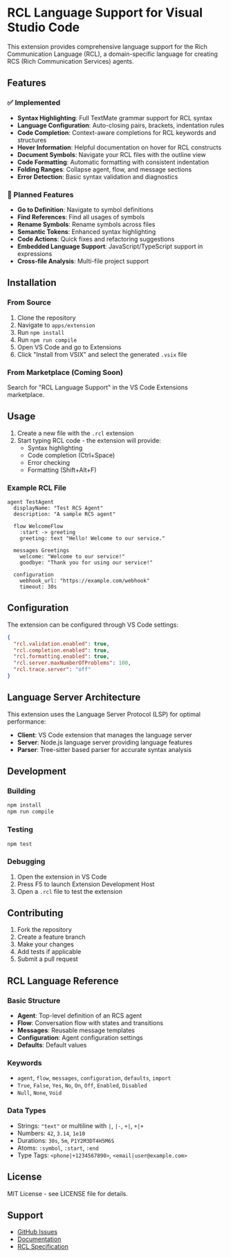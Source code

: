 # RCL Language Support for Visual Studio Code

This extension provides comprehensive language support for the Rich Communication Language (RCL), a domain-specific language for creating RCS (Rich Communication Services) agents.

## Features

### ✅ Implemented
- **Syntax Highlighting**: Full TextMate grammar support for RCL syntax
- **Language Configuration**: Auto-closing pairs, brackets, indentation rules
- **Code Completion**: Context-aware completions for RCL keywords and structures
- **Hover Information**: Helpful documentation on hover for RCL constructs
- **Document Symbols**: Navigate your RCL files with the outline view
- **Code Formatting**: Automatic formatting with consistent indentation
- **Folding Ranges**: Collapse agent, flow, and message sections
- **Error Detection**: Basic syntax validation and diagnostics

### 🚧 Planned Features
- **Go to Definition**: Navigate to symbol definitions
- **Find References**: Find all usages of symbols
- **Rename Symbols**: Rename symbols across files
- **Semantic Tokens**: Enhanced syntax highlighting
- **Code Actions**: Quick fixes and refactoring suggestions
- **Embedded Language Support**: JavaScript/TypeScript support in expressions
- **Cross-file Analysis**: Multi-file project support

## Installation

### From Source
1. Clone the repository
2. Navigate to `apps/extension`
3. Run `npm install`
4. Run `npm run compile`
5. Open VS Code and go to Extensions
6. Click "Install from VSIX" and select the generated `.vsix` file

### From Marketplace (Coming Soon)
Search for "RCL Language Support" in the VS Code Extensions marketplace.

## Usage

1. Create a new file with the `.rcl` extension
2. Start typing RCL code - the extension will provide:
   - Syntax highlighting
   - Code completion (Ctrl+Space)
   - Error checking
   - Formatting (Shift+Alt+F)

### Example RCL File

```rcl
agent TestAgent
  displayName: "Test RCS Agent"
  description: "A sample RCS agent"

  flow WelcomeFlow
    :start -> greeting
    greeting: text "Hello! Welcome to our service."

  messages Greetings
    welcome: "Welcome to our service!"
    goodbye: "Thank you for using our service!"

  configuration
    webhook_url: "https://example.com/webhook"
    timeout: 30s
```

## Configuration

The extension can be configured through VS Code settings:

```json
{
  "rcl.validation.enabled": true,
  "rcl.completion.enabled": true,
  "rcl.formatting.enabled": true,
  "rcl.server.maxNumberOfProblems": 100,
  "rcl.trace.server": "off"
}
```

## Language Server Architecture

This extension uses the Language Server Protocol (LSP) for optimal performance:

- **Client**: VS Code extension that manages the language server
- **Server**: Node.js language server providing language features
- **Parser**: Tree-sitter based parser for accurate syntax analysis

## Development

### Building
```bash
npm install
npm run compile
```

### Testing
```bash
npm test
```

### Debugging
1. Open the extension in VS Code
2. Press F5 to launch Extension Development Host
3. Open a `.rcl` file to test the extension

## Contributing

1. Fork the repository
2. Create a feature branch
3. Make your changes
4. Add tests if applicable
5. Submit a pull request

## RCL Language Reference

### Basic Structure
- **Agent**: Top-level definition of an RCS agent
- **Flow**: Conversation flow with states and transitions
- **Messages**: Reusable message templates
- **Configuration**: Agent configuration settings
- **Defaults**: Default values

### Keywords
- `agent`, `flow`, `messages`, `configuration`, `defaults`, `import`
- `True`, `False`, `Yes`, `No`, `On`, `Off`, `Enabled`, `Disabled`
- `Null`, `None`, `Void`

### Data Types
- Strings: `"text"` or multiline with `|`, `|-`, `+|`, `+|+`
- Numbers: `42`, `3.14`, `1e10`
- Durations: `30s`, `5m`, `P1Y2M3DT4H5M6S`
- Atoms: `:symbol`, `:start`, `:end`
- Type Tags: `<phone|+1234567890>`, `<email|user@example.com>`

## License

MIT License - see LICENSE file for details.

## Support

- [GitHub Issues](https://github.com/rcs-agents/rcs-lang/issues)
- [Documentation](https://rcs-agents.github.io/rcl-docs)
- [RCL Specification](https://github.com/rcs-agents/rcs-lang/blob/main/docs/rcl-formal-specification.md)